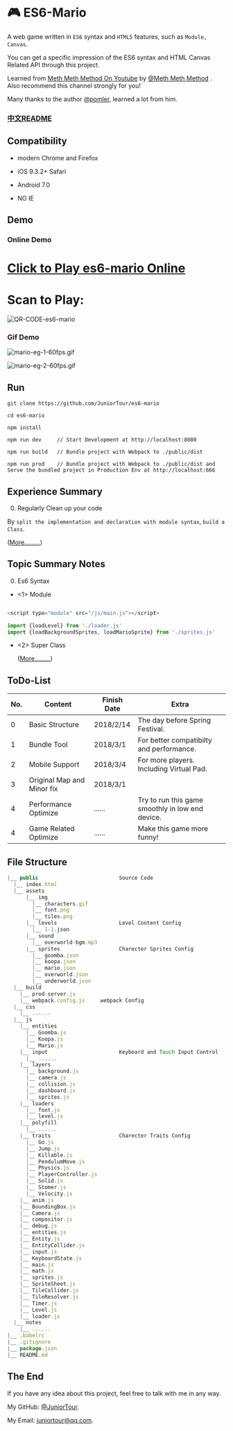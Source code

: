 # 🎮 ES6-Mario

A web game written in `ES6` syntax and `HTML5` features, such as `Module, Canvas`.

You can get a specific impression of the ES6 syntax and HTML Canvas Related API through this project.

Learned from [Meth Meth Method On Youtube](https://www.youtube.com/channel/UC8A0M0eDttdB11MHxX58vXQ) by [@Meth Meth Method](https://github.com/meth-meth-method) . Also recommend this channel strongly for you!

Many thanks to the author [@pomler](https://github.com/pomle), learned a lot from him.



### [中文README](./notes/README-zh.md)


## Compatibility

- modern Chrome and Firefox

- iOS 9.3.2+ Safari

- Android 7.0

- NO IE



## Demo

### Online Demo

# [Click to Play es6-mario Online](http://juniortour.net:666/)

# Scan to Play:

![QR-CODE-es6-mario](https://github.com/JuniorTour/es6-mario/blob/master/public/notes/demo-img/es6-mario-qr-code.png?raw=true)


### Gif Demo

![mario-eg-1-60fps.gif](https://github.com/JuniorTour/es6-mario/blob/master/public/notes/demo-img/mario-eg-1-60fps.gif?raw=true)

![mario-eg-2-60fps.gif](https://github.com/JuniorTour/es6-mario/blob/master/public/notes/demo-img/mario-eg-2-60fps.gif?raw=true)



## Run

```
git clone https://github.com/JuniorTour/es6-mario

cd es6-mario

npm install

npm run dev     // Start Development at http://localhost:8080

npm run build   // Bundle project with Webpack to ./public/dist

npm run prod    // Bundle project with Webpack to ./public/dist and Serve the bundled project in Production Env at http://localhost:666

```



## Experience Summary

0. Regularly Clean up your code

By `split the implementation and declaration with module syntax`, `build a Class`.

([More.........](https://github.com/JuniorTour/es6-mario/blob/master/public/notes/notes.md))



## Topic Summary Notes

0. Es6 Syntax

- <1> Module

``` javascript

<script type="module" src="/js/main.js"></script>

import {loadLevel} from './loader.js'
import {loadBackgroundSprites, loadMarioSprite} from './sprites.js'

```

- <2> Super Class

  ([More.........](https://github.com/JuniorTour/es6-mario/blob/master/public/notes/notes.md))





## ToDo-List

| No.  | Content                    | Finish Date | Extra                                    |
| ---- | -------------------------- | ----------- | ---------------------------------------- |
| 0    | Basic Structure                        | 2018/2/14  | The day before Spring Festival.                                                                     |
| 1    | Bundle Tool                               | 2018/3/1 | For better compatibilty and performance.                                                      |
| 2    | Mobile Support                         | 2018/3/4 | For more players. Including Virtual Pad.                                                           |
| 3    | Original Map and Minor fix     | 2018/3/1 |                                                                                                                                 |
| 4    | Performance Optimize            | ......            |  Try to run this game smoothly in low end device.                                        |
| 4    | Game Related Optimize          | ......            |  Make this game more funny!                                                                               |





## File Structure

```javascript
|__ public                          Source Code
  |__ index.html
  |__ assets
      |__ img
        |__ characters.gif
        |__ font.png
        |__ tiles.png
      |__ levels                    Level Content Config
        |__ 1-1.json
      |__ sound
        |__ overworld-bgm.mp3
      |__ sprites                   Charecter Sprites Config
        |__ goomba.json
        |__ koopa.json
        |__ mario.json
        |__ overworld.json
        |__ underworld.json
  |__ build
    |__ prod-server.js
    |__ webpack.config.js     webpack Config
  |__ css
    |__ ......
  |__ js
    |__ entities
      |__ Goomba.js
      |__ Koopa.js
      |__ Mario.js
    |__ input                       Keyboard and Touch Input Control
      |__ ......
    |__ layers
      |__ background.js
      |__ camera.js
      |__ collision.js
      |__ dashboard.js
      |__ sprites.js
    |__ loaders
      |__ font.js
      |__ level.js
    |__ polyfill
      |__ ......
    |__ traits                      Charecter Traits Config
      |__ Go.js
      |__ Jump.js
      |__ Killable.js
      |__ PendulumMove.js
      |__ Physics.js
      |__ PlayerController.js
      |__ Solid.js
      |__ Stomer.js
      |__ Velocity.js
    |__ anim.js
    |__ BoundingBox.js
    |__ Camera.js
    |__ compositor.js
    |__ debug.js
    |__ entities.js
    |__ Entity.js
    |__ EntityCollider.js
    |__ input.js
    |__ KeyboardState.js
    |__ main.js
    |__ math.js
    |__ sprites.js
    |__ SpriteSheet.js
    |__ TileCollider.js
    |__ TileResolver.js
    |__ Timer.js
    |__ Level.js
    |__ loader.js
  |__ notes
    |__ ......
|__ .babelrc
|__ .gitignore
|__ package.json
|__ README.md

```





## The End

If you have any idea about this project, feel free to talk with me in any way.

My GitHub: [@JuniorTour](https://github.com/JuniorTour).

My Email: [juniortour@qq.com](mailto:juniortour@qq.com).